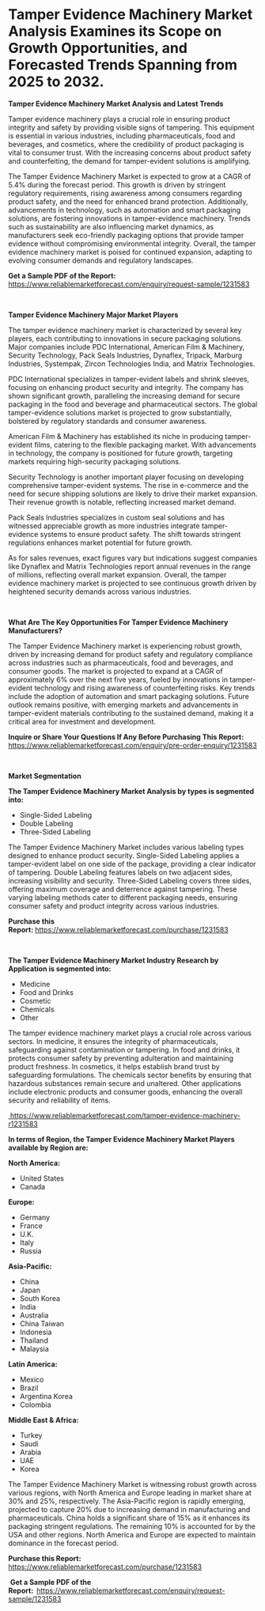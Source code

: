 <p><h1>Tamper Evidence Machinery Market Analysis Examines its Scope on Growth Opportunities, and Forecasted Trends Spanning from 2025 to 2032.</h1></p><p><strong>Tamper Evidence Machinery Market Analysis and Latest Trends</strong></p>
<p><p>Tamper evidence machinery plays a crucial role in ensuring product integrity and safety by providing visible signs of tampering. This equipment is essential in various industries, including pharmaceuticals, food and beverages, and cosmetics, where the credibility of product packaging is vital to consumer trust. With the increasing concerns about product safety and counterfeiting, the demand for tamper-evident solutions is amplifying.</p><p>The Tamper Evidence Machinery Market is expected to grow at a CAGR of 5.4% during the forecast period. This growth is driven by stringent regulatory requirements, rising awareness among consumers regarding product safety, and the need for enhanced brand protection. Additionally, advancements in technology, such as automation and smart packaging solutions, are fostering innovations in tamper-evidence machinery. Trends such as sustainability are also influencing market dynamics, as manufacturers seek eco-friendly packaging options that provide tamper evidence without compromising environmental integrity. Overall, the tamper evidence machinery market is poised for continued expansion, adapting to evolving consumer demands and regulatory landscapes.</p></p>
<p><strong>Get a Sample PDF of the Report:&nbsp;</strong> <a href="https://www.reliablemarketforecast.com/enquiry/request-sample/1231583?utm_campaign=3228&utm_medium=2&utm_source=Github&utm_content=ia&utm_term=16042025&utm_id=tamper-evidence-machinery">https://www.reliablemarketforecast.com/enquiry/request-sample/1231583</a></p>
<p>&nbsp;</p>
<p><strong>Tamper Evidence Machinery Major Market Players</strong></p>
<p><p>The tamper evidence machinery market is characterized by several key players, each contributing to innovations in secure packaging solutions. Major companies include PDC International, American Film & Machinery, Security Technology, Pack Seals Industries, Dynaflex, Tripack, Marburg Industries, Systempak, Zircon Technologies India, and Matrix Technologies.</p><p>PDC International specializes in tamper-evident labels and shrink sleeves, focusing on enhancing product security and integrity. The company has shown significant growth, paralleling the increasing demand for secure packaging in the food and beverage and pharmaceutical sectors. The global tamper-evidence solutions market is projected to grow substantially, bolstered by regulatory standards and consumer awareness.</p><p>American Film & Machinery has established its niche in producing tamper-evident films, catering to the flexible packaging market. With advancements in technology, the company is positioned for future growth, targeting markets requiring high-security packaging solutions.</p><p>Security Technology is another important player focusing on developing comprehensive tamper-evident systems. The rise in e-commerce and the need for secure shipping solutions are likely to drive their market expansion. Their revenue growth is notable, reflecting increased market demand.</p><p>Pack Seals Industries specializes in custom seal solutions and has witnessed appreciable growth as more industries integrate tamper-evidence systems to ensure product safety. The shift towards stringent regulations enhances market potential for future growth.</p><p>As for sales revenues, exact figures vary but indications suggest companies like Dynaflex and Matrix Technologies report annual revenues in the range of millions, reflecting overall market expansion. Overall, the tamper evidence machinery market is projected to see continuous growth driven by heightened security demands across various industries.</p></p>
<p>&nbsp;</p>
<p><strong>What Are The Key Opportunities For Tamper Evidence Machinery Manufacturers?</strong></p>
<p><p>The Tamper Evidence Machinery market is experiencing robust growth, driven by increasing demand for product safety and regulatory compliance across industries such as pharmaceuticals, food and beverages, and consumer goods. The market is projected to expand at a CAGR of approximately 6% over the next five years, fueled by innovations in tamper-evident technology and rising awareness of counterfeiting risks. Key trends include the adoption of automation and smart packaging solutions. Future outlook remains positive, with emerging markets and advancements in tamper-evident materials contributing to the sustained demand, making it a critical area for investment and development.</p></p>
<p><strong>Inquire or Share Your Questions If Any Before Purchasing This Report:</strong> <a href="https://www.reliablemarketforecast.com/enquiry/pre-order-enquiry/1231583?utm_campaign=3228&utm_medium=2&utm_source=Github&utm_content=ia&utm_term=16042025&utm_id=tamper-evidence-machinery">https://www.reliablemarketforecast.com/enquiry/pre-order-enquiry/1231583</a></p>
<p>&nbsp;</p>
<p><strong>Market Segmentation</strong></p>
<p><strong>The Tamper Evidence Machinery Market Analysis by types is segmented into:</strong></p>
<p><ul><li>Single-Sided Labeling</li><li>Double Labeling</li><li>Three-Sided Labeling</li></ul></p>
<p><p>The Tamper Evidence Machinery Market includes various labeling types designed to enhance product security. Single-Sided Labeling applies a tamper-evident label on one side of the package, providing a clear indicator of tampering. Double Labeling features labels on two adjacent sides, increasing visibility and security. Three-Sided Labeling covers three sides, offering maximum coverage and deterrence against tampering. These varying labeling methods cater to different packaging needs, ensuring consumer safety and product integrity across various industries.</p></p>
<p><strong>Purchase this Report:&nbsp;</strong><a href="https://www.reliablemarketforecast.com/purchase/1231583?utm_campaign=3228&utm_medium=2&utm_source=Github&utm_content=ia&utm_term=16042025&utm_id=tamper-evidence-machinery">https://www.reliablemarketforecast.com/purchase/1231583</a></p>
<p>&nbsp;</p>
<p><strong>The Tamper Evidence Machinery Market Industry Research by Application is segmented into:</strong></p>
<p><ul><li>Medicine</li><li>Food and Drinks</li><li>Cosmetic</li><li>Chemicals</li><li>Other</li></ul></p>
<p><p>The tamper evidence machinery market plays a crucial role across various sectors. In medicine, it ensures the integrity of pharmaceuticals, safeguarding against contamination or tampering. In food and drinks, it protects consumer safety by preventing adulteration and maintaining product freshness. In cosmetics, it helps establish brand trust by safeguarding formulations. The chemicals sector benefits by ensuring that hazardous substances remain secure and unaltered. Other applications include electronic products and consumer goods, enhancing the overall security and reliability of items.</p></p>
<p><a href="https://www.reliablemarketforecast.com/tamper-evidence-machinery-r1231583?utm_campaign=3228&utm_medium=2&utm_source=Github&utm_content=ia&utm_term=16042025&utm_id=tamper-evidence-machinery">&nbsp;https://www.reliablemarketforecast.com/tamper-evidence-machinery-r1231583</a></p>
<p><strong>In terms of Region, the Tamper Evidence Machinery Market Players available by Region are:</strong></p>
<p>
    <p> <strong> North America: </strong>
        <ul>
            <li>United States</li>
            <li>Canada</li>
        </ul>
        </p> 
    <p> <strong> Europe: </strong>
        <ul>
            <li>Germany</li>
            <li>France</li>
            <li>U.K.</li>
            <li>Italy</li>
            <li>Russia</li>
        </ul>
        </p> 
    <p> <strong> Asia-Pacific: </strong>
        <ul>
            <li>China</li>
            <li>Japan</li>
            <li>South Korea</li>
            <li>India</li>
            <li>Australia</li>
            <li>China Taiwan</li>
            <li>Indonesia</li>
            <li>Thailand</li>
            <li>Malaysia</li>
        </ul>
        </p> 
    <p> <strong> Latin America: </strong>
        <ul>
            <li>Mexico</li>
            <li>Brazil</li>
            <li>Argentina Korea</li>
            <li>Colombia</li>
        </ul>
        </p> 
    <p> <strong> Middle East & Africa: </strong>
        <ul>
            <li>Turkey</li>
            <li>Saudi</li>
            <li>Arabia</li>
            <li>UAE</li>
            <li>Korea</li>
        </ul>
    </p>
    </p>
<p><p>The Tamper Evidence Machinery Market is witnessing robust growth across various regions, with North America and Europe leading in market share at 30% and 25%, respectively. The Asia-Pacific region is rapidly emerging, projected to capture 20% due to increasing demand in manufacturing and pharmaceuticals. China holds a significant share of 15% as it enhances its packaging stringent regulations. The remaining 10% is accounted for by the USA and other regions. North America and Europe are expected to maintain dominance in the forecast period.</p></p>
<p><strong>Purchase this Report: </strong><a href="https://www.reliablemarketforecast.com/purchase/1231583?utm_campaign=3228&utm_medium=2&utm_source=Github&utm_content=ia&utm_term=16042025&utm_id=tamper-evidence-machinery">https://www.reliablemarketforecast.com/purchase/1231583</a></p>
<p>&nbsp;<strong>Get a Sample PDF of the Report:&nbsp;&nbsp;</strong><a href="https://www.reliablemarketforecast.com/enquiry/request-sample/1231583?utm_campaign=3228&utm_medium=2&utm_source=Github&utm_content=ia&utm_term=16042025&utm_id=tamper-evidence-machinery">https://www.reliablemarketforecast.com/enquiry/request-sample/1231583</a></p>
<p><strong></strong></p>
<p><p></p><p></p><p></p></p>